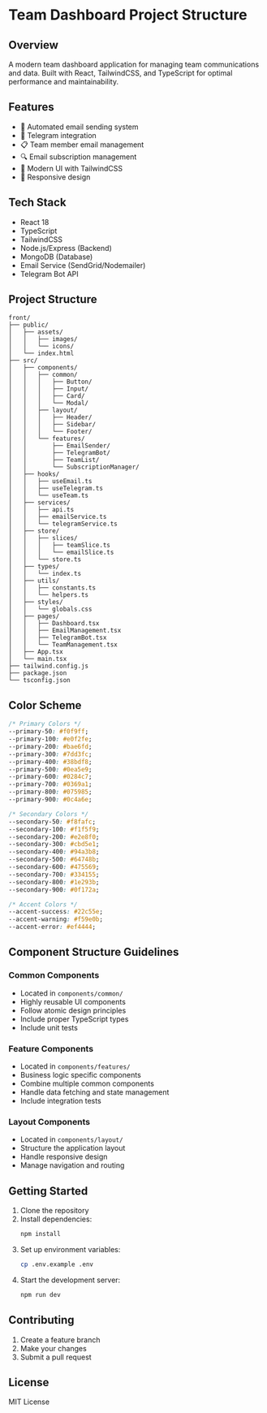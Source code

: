 # Team Dashboard Project Structure

## Overview

A modern team dashboard application for managing team communications and data. Built with React, TailwindCSS, and TypeScript for optimal performance and maintainability.

## Features

- 📧 Automated email sending system
- 💬 Telegram integration
- 📋 Team member email management
- 🔍 Email subscription management
- 🎨 Modern UI with TailwindCSS
- 📱 Responsive design

## Tech Stack

- React 18
- TypeScript
- TailwindCSS
- Node.js/Express (Backend)
- MongoDB (Database)
- Email Service (SendGrid/Nodemailer)
- Telegram Bot API

## Project Structure

```
front/
├── public/
│   ├── assets/
│   │   ├── images/
│   │   └── icons/
│   └── index.html
├── src/
│   ├── components/
│   │   ├── common/
│   │   │   ├── Button/
│   │   │   ├── Input/
│   │   │   ├── Card/
│   │   │   └── Modal/
│   │   ├── layout/
│   │   │   ├── Header/
│   │   │   ├── Sidebar/
│   │   │   └── Footer/
│   │   └── features/
│   │       ├── EmailSender/
│   │       ├── TelegramBot/
│   │       ├── TeamList/
│   │       └── SubscriptionManager/
│   ├── hooks/
│   │   ├── useEmail.ts
│   │   ├── useTelegram.ts
│   │   └── useTeam.ts
│   ├── services/
│   │   ├── api.ts
│   │   ├── emailService.ts
│   │   └── telegramService.ts
│   ├── store/
│   │   ├── slices/
│   │   │   ├── teamSlice.ts
│   │   │   └── emailSlice.ts
│   │   └── store.ts
│   ├── types/
│   │   └── index.ts
│   ├── utils/
│   │   ├── constants.ts
│   │   └── helpers.ts
│   ├── styles/
│   │   └── globals.css
│   ├── pages/
│   │   ├── Dashboard.tsx
│   │   ├── EmailManagement.tsx
│   │   ├── TelegramBot.tsx
│   │   └── TeamManagement.tsx
│   ├── App.tsx
│   └── main.tsx
├── tailwind.config.js
├── package.json
└── tsconfig.json
```

## Color Scheme

```css
/* Primary Colors */
--primary-50: #f0f9ff;
--primary-100: #e0f2fe;
--primary-200: #bae6fd;
--primary-300: #7dd3fc;
--primary-400: #38bdf8;
--primary-500: #0ea5e9;
--primary-600: #0284c7;
--primary-700: #0369a1;
--primary-800: #075985;
--primary-900: #0c4a6e;

/* Secondary Colors */
--secondary-50: #f8fafc;
--secondary-100: #f1f5f9;
--secondary-200: #e2e8f0;
--secondary-300: #cbd5e1;
--secondary-400: #94a3b8;
--secondary-500: #64748b;
--secondary-600: #475569;
--secondary-700: #334155;
--secondary-800: #1e293b;
--secondary-900: #0f172a;

/* Accent Colors */
--accent-success: #22c55e;
--accent-warning: #f59e0b;
--accent-error: #ef4444;
```

## Component Structure Guidelines

### Common Components

- Located in `components/common/`
- Highly reusable UI components
- Follow atomic design principles
- Include proper TypeScript types
- Include unit tests

### Feature Components

- Located in `components/features/`
- Business logic specific components
- Combine multiple common components
- Handle data fetching and state management
- Include integration tests

### Layout Components

- Located in `components/layout/`
- Structure the application layout
- Handle responsive design
- Manage navigation and routing

## Getting Started

1. Clone the repository
2. Install dependencies:
   ```bash
   npm install
   ```
3. Set up environment variables:
   ```bash
   cp .env.example .env
   ```
4. Start the development server:
   ```bash
   npm run dev
   ```

## Contributing

1. Create a feature branch
2. Make your changes
3. Submit a pull request

## License

MIT License
